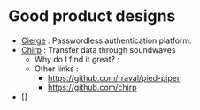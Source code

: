 # Good product designs

* [Cierge](https://pwdless.github.io/Cierge-Website/) : Passwordless authentication platform. 
* [Chirp](https://www.chirp.io/) : Transfer data through soundwaves
	* Why do I find it great? : 
	* Other links : 
		* https://github.com/rraval/pied-piper
		* https://github.com/chirp
* []
